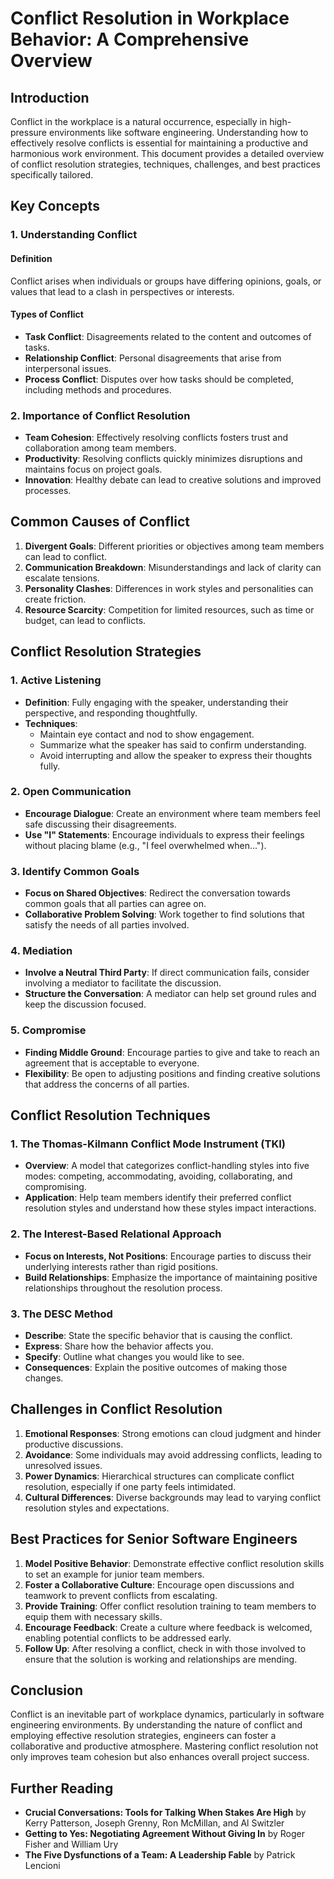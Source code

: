 # Conflict Resolution in Workplace Behavior: A Comprehensive Overview

## Introduction

Conflict in the workplace is a natural occurrence, especially in high-pressure environments like software engineering. Understanding how to effectively resolve conflicts is essential for maintaining a productive and harmonious work environment. This document provides a detailed overview of conflict resolution strategies, techniques, challenges, and best practices specifically tailored.

## Key Concepts

### 1. Understanding Conflict

#### Definition
Conflict arises when individuals or groups have differing opinions, goals, or values that lead to a clash in perspectives or interests.

#### Types of Conflict
- **Task Conflict**: Disagreements related to the content and outcomes of tasks.
- **Relationship Conflict**: Personal disagreements that arise from interpersonal issues.
- **Process Conflict**: Disputes over how tasks should be completed, including methods and procedures.

### 2. Importance of Conflict Resolution

- **Team Cohesion**: Effectively resolving conflicts fosters trust and collaboration among team members.
- **Productivity**: Resolving conflicts quickly minimizes disruptions and maintains focus on project goals.
- **Innovation**: Healthy debate can lead to creative solutions and improved processes.

## Common Causes of Conflict

1. **Divergent Goals**: Different priorities or objectives among team members can lead to conflict.
2. **Communication Breakdown**: Misunderstandings and lack of clarity can escalate tensions.
3. **Personality Clashes**: Differences in work styles and personalities can create friction.
4. **Resource Scarcity**: Competition for limited resources, such as time or budget, can lead to conflicts.

## Conflict Resolution Strategies

### 1. Active Listening

- **Definition**: Fully engaging with the speaker, understanding their perspective, and responding thoughtfully.
- **Techniques**:
  - Maintain eye contact and nod to show engagement.
  - Summarize what the speaker has said to confirm understanding.
  - Avoid interrupting and allow the speaker to express their thoughts fully.

### 2. Open Communication

- **Encourage Dialogue**: Create an environment where team members feel safe discussing their disagreements.
- **Use "I" Statements**: Encourage individuals to express their feelings without placing blame (e.g., "I feel overwhelmed when...").

### 3. Identify Common Goals

- **Focus on Shared Objectives**: Redirect the conversation towards common goals that all parties can agree on.
- **Collaborative Problem Solving**: Work together to find solutions that satisfy the needs of all parties involved.

### 4. Mediation

- **Involve a Neutral Third Party**: If direct communication fails, consider involving a mediator to facilitate the discussion.
- **Structure the Conversation**: A mediator can help set ground rules and keep the discussion focused.

### 5. Compromise

- **Finding Middle Ground**: Encourage parties to give and take to reach an agreement that is acceptable to everyone.
- **Flexibility**: Be open to adjusting positions and finding creative solutions that address the concerns of all parties.

## Conflict Resolution Techniques

### 1. The Thomas-Kilmann Conflict Mode Instrument (TKI)

- **Overview**: A model that categorizes conflict-handling styles into five modes: competing, accommodating, avoiding, collaborating, and compromising.
- **Application**: Help team members identify their preferred conflict resolution styles and understand how these styles impact interactions.

### 2. The Interest-Based Relational Approach

- **Focus on Interests, Not Positions**: Encourage parties to discuss their underlying interests rather than rigid positions.
- **Build Relationships**: Emphasize the importance of maintaining positive relationships throughout the resolution process.

### 3. The DESC Method

- **Describe**: State the specific behavior that is causing the conflict.
- **Express**: Share how the behavior affects you.
- **Specify**: Outline what changes you would like to see.
- **Consequences**: Explain the positive outcomes of making those changes.

## Challenges in Conflict Resolution

1. **Emotional Responses**: Strong emotions can cloud judgment and hinder productive discussions.
2. **Avoidance**: Some individuals may avoid addressing conflicts, leading to unresolved issues.
3. **Power Dynamics**: Hierarchical structures can complicate conflict resolution, especially if one party feels intimidated.
4. **Cultural Differences**: Diverse backgrounds may lead to varying conflict resolution styles and expectations.

## Best Practices for Senior Software Engineers

1. **Model Positive Behavior**: Demonstrate effective conflict resolution skills to set an example for junior team members.
2. **Foster a Collaborative Culture**: Encourage open discussions and teamwork to prevent conflicts from escalating.
3. **Provide Training**: Offer conflict resolution training to team members to equip them with necessary skills.
4. **Encourage Feedback**: Create a culture where feedback is welcomed, enabling potential conflicts to be addressed early.
5. **Follow Up**: After resolving a conflict, check in with those involved to ensure that the solution is working and relationships are mending.

## Conclusion

Conflict is an inevitable part of workplace dynamics, particularly in software engineering environments. By understanding the nature of conflict and employing effective resolution strategies, engineers can foster a collaborative and productive atmosphere. Mastering conflict resolution not only improves team cohesion but also enhances overall project success.

## Further Reading

- **Crucial Conversations: Tools for Talking When Stakes Are High** by Kerry Patterson, Joseph Grenny, Ron McMillan, and Al Switzler
- **Getting to Yes: Negotiating Agreement Without Giving In** by Roger Fisher and William Ury
- **The Five Dysfunctions of a Team: A Leadership Fable** by Patrick Lencioni
